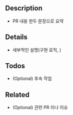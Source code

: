 <!--
Title: <type>([optional scope]): <description>

## Type

- build - Changes that affect the build system or external dependencies (dependencies update)
- docs - Documentation only changes
- feat - A new feature
- fix - A bug fix
- chore - Changes which does not touch the code
- refactor - A code change that contains refactor
- style - Changes that do not affect the meaning of the code
- test - Adding missing tests or correcting existing tests and also changes for our test app
- perf - A code change that improves performance

See details: https://flank.github.io/flank/pr_titles/
-->

## Description
- PR 내용 한두 문장으로 요약

## Details
- 세부적인 설명(구현 로직, )

## Todos
- (Optional) 후속 작업

## Related
- (Optional) 관련 PR 이나 이슈
